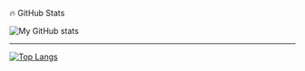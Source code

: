 

<!--
**Murolando/Murolando** is a ✨ _special_ ✨ repository because its `README.md` (this file) appears on your GitHub profile.

Here are some ideas to get you started:

- 🔭 I’m currently working on ...
- 🌱 I’m currently learning ...
- 👯 I’m looking to collaborate on ...
- 🤔 I’m looking for help with ...
- 💬 Ask me about ...
- 📫 How to reach me: ...
- 😄 Pronouns: ...
- ⚡ Fun fact: ...
-->

🔥 GitHub Stats

![My GitHub stats](https://github-readme-stats.vercel.app/api?username=murolando&show_icons=true&theme=radical)

--- 

[![Top Langs](https://github-readme-stats.vercel.app/api/top-langs/?username=murolando&layout=compact&theme=radical)](https://github.com/murolando/github-readme-stats)
